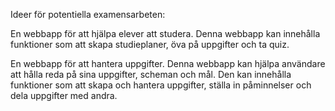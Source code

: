 Ideer för potentiella examensarbeten:  

En webbapp för att hjälpa elever att studera. Denna webbapp kan innehålla funktioner som att skapa studieplaner, öva på uppgifter och ta quiz.  

En webbapp för att hantera uppgifter. Denna webbapp kan hjälpa användare att hålla reda på sina uppgifter, scheman och mål. Den kan innehålla funktioner som att skapa och hantera uppgifter, ställa in påminnelser och dela uppgifter med andra.  
